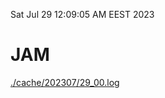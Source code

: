 Sat Jul 29 12:09:05 AM EEST 2023
# JAM
<a href='./cache/202307/29_00.log'>./cache/202307/29_00.log</a>
